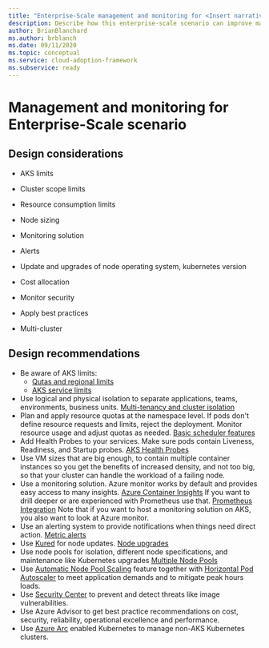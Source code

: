 ```yaml
---
title: "Enterprise-Scale management and monitoring for <Insert narrative Name>"
description: Describe how this enterprise-scale scenario can improve management and monitoring of <Insert Scenario Name>
author: BrianBlanchard
ms.author: brblanch
ms.date: 09/11/2020
ms.topic: conceptual
ms.service: cloud-adoption-framework
ms.subservice: ready
---
```


# Management and monitoring for <Insert narrative Name> Enterprise-Scale scenario

## Design considerations
* AKS limits
* Cluster scope limits
* Resource consumption limits
* Node sizing

* Monitoring solution
* Alerts
* Update and upgrades of node operating system, kubernetes version
* Cost allocation

* Monitor security
* Apply best practices

* Multi-cluster

## Design recommendations
* Be aware of AKS limits:
  * [Qutas and regional limits](https://docs.microsoft.com/en-us/azure/aks/quotas-skus-regions)
  * [AKS service limits](https://docs.microsoft.com/en-us/azure/azure-resource-manager/management/azure-subscription-service-limits#azure-kubernetes-service-limits)
* Use logical and physical isolation to separate applications, teams, environments, business units. [Multi-tenancy and cluster isolation](https://docs.microsoft.com/en-us/azure/aks/operator-best-practices-cluster-isolation)
* Plan and apply resource quotas at the namespace level. If pods don't define resource requests and limits, reject the deployment. Monitor resource usage and adjust quotas as needed. [Basic scheduler features](https://docs.microsoft.com/en-us/azure/aks/operator-best-practices-scheduler)
* Add Health Probes to your services. Make sure pods contain  Liveness, Readiness, and Startup probes. [AKS Health Probes](https://docs.microsoft.com/en-us/azure/application-gateway/ingress-controller-add-health-probes)
* Use VM sizes that are big enough, to contain multiple container instances so you get the benefits of increased density, and not too big, so that your cluster can handle the workload of a failing node.
* Use a monitoring solution. Azure monitor works by default and provides easy access to many insights. [Azure Container Insights](https://docs.microsoft.com/en-us/azure/azure-monitor/insights/container-insights-overview) If you want to drill deeper or are experienced with Prometheus use that. [Prometheus Integration](https://docs.microsoft.com/en-us/azure/azure-monitor/insights/container-insights-prometheus-integration)
Note that if you want to host a monitoring solution on AKS, you also want to look at Azure monitor.
* Use an alerting system to provide notifications when things need direct action. [Metric alerts](https://docs.microsoft.com/en-us/azure/azure-monitor/insights/container-insights-metric-alerts)
* Use [Kured](https://docs.microsoft.com/en-us/azure/aks/node-updates-kured) for node updates.  [Node upgrades](https://docs.microsoft.com/en-us/azure/aks/node-image-upgrade)
* Use node pools for isolation, different node specifications, and maintenance like Kubernetes upgrades [Multiple Node Pools](https://docs.microsoft.com/en-us/azure/aks/use-multiple-node-pools)
* Use [Automatic Node Pool Scaling](https://docs.microsoft.com/en-us/azure/aks/cluster-autoscaler) feature together with [Horizontal Pod Autoscaler](https://docs.microsoft.com/en-us/azure/aks/concepts-scale#horizontal-pod-autoscaler) to meet application demands and to mitigate peak hours loads.
* Use [Security Center](https://docs.microsoft.com/en-us/azure/security-center/azure-kubernetes-service-integration) to prevent and detect threats like image vulnerabilities.
* Use Azure Advisor to get best practice recommendations on cost, security, reliability, operational excellence and performance.
* Use [Azure Arc](https://docs.microsoft.com/en-us/azure/azure-arc/kubernetes/overview) enabled Kubernetes to manage non-AKS Kubernetes clusters.
